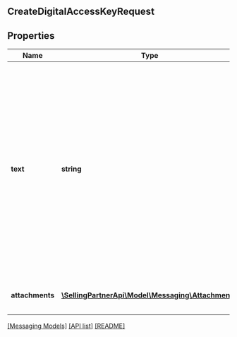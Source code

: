 ## CreateDigitalAccessKeyRequest

## Properties

Name | Type | Description | Notes
------------ | ------------- | ------------- | -------------
**text** | **string** | The text to be sent to the buyer. Only links related to the digital access key are allowed. Do not include HTML or email addresses. The text must be written in the buyer&#39;s language of preference, which can be retrieved from the GetAttributes operation. | [optional]
**attachments** | [**\SellingPartnerApi\Model\Messaging\Attachment[]**](Attachment.md) | Attachments to include in the message to the buyer. | [optional]

[[Messaging Models]](../) [[API list]](../../Api) [[README]](../../../README.md)
